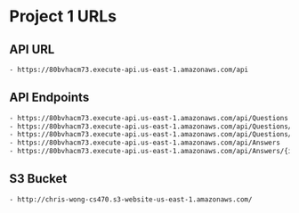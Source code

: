 # Project 1 URLs

## API URL

```txt
- https://80bvhacm73.execute-api.us-east-1.amazonaws.com/api
```

## API Endpoints

```txt
- https://80bvhacm73.execute-api.us-east-1.amazonaws.com/api/Questions
- https://80bvhacm73.execute-api.us-east-1.amazonaws.com/api/Questions/{id}
- https://80bvhacm73.execute-api.us-east-1.amazonaws.com/api/Questions/findOne
- https://80bvhacm73.execute-api.us-east-1.amazonaws.com/api/Answers
- https://80bvhacm73.execute-api.us-east-1.amazonaws.com/api/Answers/{id}
```

## S3 Bucket

```txt
- http://chris-wong-cs470.s3-website-us-east-1.amazonaws.com/
```
